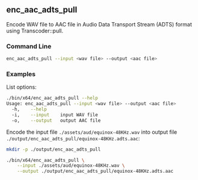 ## enc_aac_adts_pull

Encode WAV file to AAC file in Audio Data Transport Stream (ADTS) format using Transcoder::pull.

### Command Line

```sh
enc_aac_adts_pull --input <wav file> --output <aac file>
```

###	Examples

List options:

```sh
./bin/x64/enc_aac_adts_pull --help
Usage: enc_aac_adts_pull --input <wav file> --output <aac file>
  -h,    --help
  -i,    --input    input WAV file
  -o,    --output   output AAC file
```

Encode the input file `./assets/aud/equinox-48KHz.wav` into output file `./output/enc_aac_adts_pull/equinox-48KHz.adts.aac`:

```sh
mkdir -p ./output/enc_aac_adts_pull

./bin/x64/enc_aac_adts_pull \
    --input ./assets/aud/equinox-48KHz.wav \
    --output ./output/enc_aac_adts_pull/equinox-48KHz.adts.aac
```
